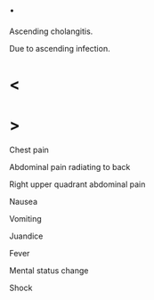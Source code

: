 # .

Ascending cholangitis.

Due to ascending infection.

# <

# >

Chest pain

Abdominal pain radiating to back

Right upper quadrant abdominal pain

Nausea

Vomiting

Juandice

Fever

Mental status change

Shock
